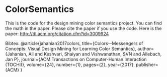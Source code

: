 # ColorSemantics
This is the code for the design mining color semantics project. You can find the math in the paper. Please cite the paper if you use the code. Here is the paper:
http://dl.acm.org/citation.cfm?id=3009924

Bibtex:
@article{jahanian2017colors,
  title={Colors--Messengers of Concepts: Visual Design Mining for Learning Color Semantics},
  author={Jahanian, Ali and Keshvari, Shaiyan and Vishwanathan, SVN and Allebach, Jan P},
  journal={ACM Transactions on Computer-Human Interaction (TOCHI)},
  volume={24},
  number={1},
  pages={2},
  year={2017},
  publisher={ACM}
}
